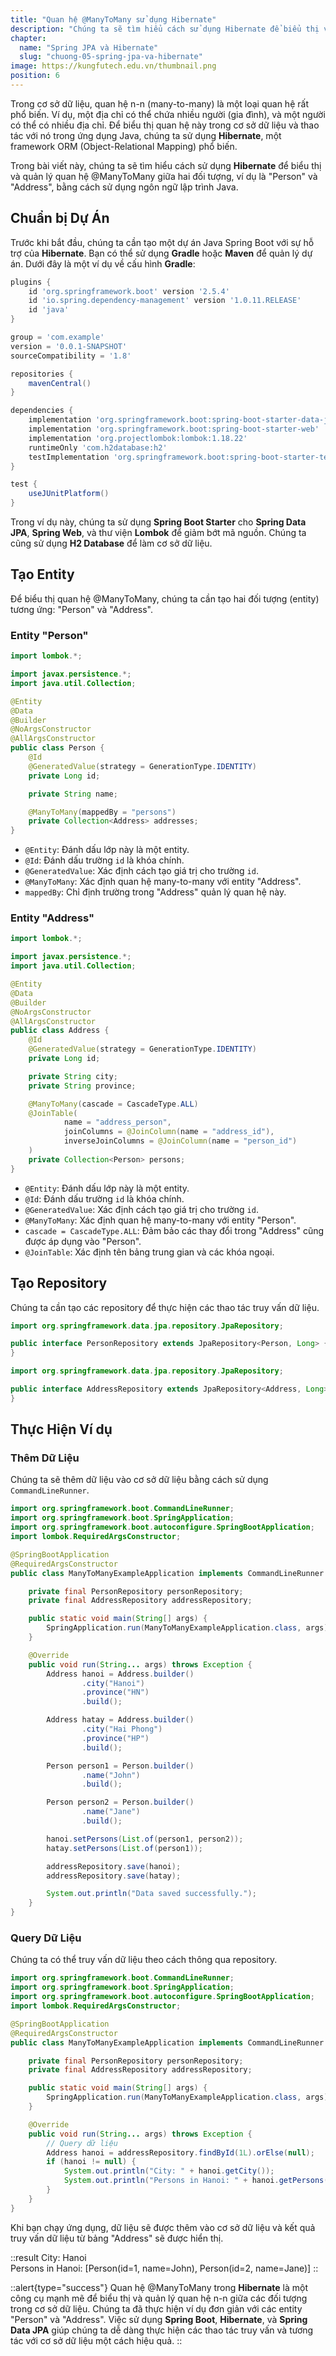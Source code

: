 ```yaml
---
title: "Quan hệ @ManyToMany sử dụng Hibernate"
description: "Chúng ta sẽ tìm hiểu cách sử dụng Hibernate để biểu thị và quản lý quan hệ @ManyToMany giữa hai đối tượng, ví dụ là Person và Address, bằng cách sử dụng ngôn ngữ lập trình Java"
chapter:
  name: "Spring JPA và Hibernate"
  slug: "chuong-05-spring-jpa-va-hibernate"
image: https://kungfutech.edu.vn/thumbnail.png
position: 6
---
```


Trong cơ sở dữ liệu, quan hệ n-n (many-to-many) là một loại quan hệ rất phổ biến. Ví dụ, một địa chỉ có thể chứa nhiều người (gia đình), và một người có thể có nhiều địa chỉ. Để biểu thị quan hệ này trong cơ sở dữ liệu và thao tác với nó trong ứng dụng Java, chúng ta sử dụng **Hibernate**, một framework ORM (Object-Relational Mapping) phổ biến.

Trong bài viết này, chúng ta sẽ tìm hiểu cách sử dụng **Hibernate** để biểu thị và quản lý quan hệ @ManyToMany giữa hai đối tượng, ví dụ là "Person" và "Address", bằng cách sử dụng ngôn ngữ lập trình Java.

## Chuẩn bị Dự Án

Trước khi bắt đầu, chúng ta cần tạo một dự án Java Spring Boot với sự hỗ trợ của **Hibernate**. Bạn có thể sử dụng **Gradle** hoặc **Maven** để quản lý dự án. Dưới đây là một ví dụ về cấu hình **Gradle**:

```groovy
plugins {
    id 'org.springframework.boot' version '2.5.4'
    id 'io.spring.dependency-management' version '1.0.11.RELEASE'
    id 'java'
}

group = 'com.example'
version = '0.0.1-SNAPSHOT'
sourceCompatibility = '1.8'

repositories {
    mavenCentral()
}

dependencies {
    implementation 'org.springframework.boot:spring-boot-starter-data-jpa'
    implementation 'org.springframework.boot:spring-boot-starter-web'
    implementation 'org.projectlombok:lombok:1.18.22'
    runtimeOnly 'com.h2database:h2'
    testImplementation 'org.springframework.boot:spring-boot-starter-test'
}

test {
    useJUnitPlatform()
}
```

Trong ví dụ này, chúng ta sử dụng **Spring Boot Starter** cho **Spring Data JPA**, **Spring Web**, và thư viện **Lombok** để giảm bớt mã nguồn. Chúng ta cũng sử dụng **H2 Database** để làm cơ sở dữ liệu.

## Tạo Entity

Để biểu thị quan hệ @ManyToMany, chúng ta cần tạo hai đối tượng (entity) tương ứng: "Person" và "Address".

### Entity "Person"

```java
import lombok.*;

import javax.persistence.*;
import java.util.Collection;

@Entity
@Data
@Builder
@NoArgsConstructor
@AllArgsConstructor
public class Person {
    @Id
    @GeneratedValue(strategy = GenerationType.IDENTITY)
    private Long id;

    private String name;

    @ManyToMany(mappedBy = "persons")
    private Collection<Address> addresses;
}
```

- `@Entity`: Đánh dấu lớp này là một entity.
- `@Id`: Đánh dấu trường `id` là khóa chính.
- `@GeneratedValue`: Xác định cách tạo giá trị cho trường `id`.
- `@ManyToMany`: Xác định quan hệ many-to-many với entity "Address".
- `mappedBy`: Chỉ định trường trong "Address" quản lý quan hệ này.

### Entity "Address"

```java
import lombok.*;

import javax.persistence.*;
import java.util.Collection;

@Entity
@Data
@Builder
@NoArgsConstructor
@AllArgsConstructor
public class Address {
    @Id
    @GeneratedValue(strategy = GenerationType.IDENTITY)
    private Long id;

    private String city;
    private String province;

    @ManyToMany(cascade = CascadeType.ALL)
    @JoinTable(
            name = "address_person",
            joinColumns = @JoinColumn(name = "address_id"),
            inverseJoinColumns = @JoinColumn(name = "person_id")
    )
    private Collection<Person> persons;
}
```

- `@Entity`: Đánh dấu lớp này là một entity.
- `@Id`: Đánh dấu trường `id` là khóa chính.
- `@GeneratedValue`: Xác định cách tạo giá trị cho trường `id`.
- `@ManyToMany`: Xác định quan hệ many-to-many với entity "Person".
- `cascade = CascadeType.ALL`: Đảm bảo các thay đổi trong "Address" cũng được áp dụng vào "Person".
- `@JoinTable`: Xác định tên bảng trung gian và các khóa ngoại.

## Tạo Repository

Chúng ta cần tạo các repository để thực hiện các thao tác truy vấn dữ liệu.

```java
import org.springframework.data.jpa.repository.JpaRepository;

public interface PersonRepository extends JpaRepository<Person, Long> {
}

import org.springframework.data.jpa.repository.JpaRepository;

public interface AddressRepository extends JpaRepository<Address, Long> {
}
```

## Thực Hiện Ví dụ

### Thêm Dữ Liệu

Chúng ta sẽ thêm dữ liệu vào cơ sở dữ liệu bằng cách sử dụng `CommandLineRunner`.

```java
import org.springframework.boot.CommandLineRunner;
import org.springframework.boot.SpringApplication;
import org.springframework.boot.autoconfigure.SpringBootApplication;
import lombok.RequiredArgsConstructor;

@SpringBootApplication
@RequiredArgsConstructor
public class ManyToManyExampleApplication implements CommandLineRunner {

    private final PersonRepository personRepository;
    private final AddressRepository addressRepository;

    public static void main(String[] args) {
        SpringApplication.run(ManyToManyExampleApplication.class, args);
    }

    @Override
    public void run(String... args) throws Exception {
        Address hanoi = Address.builder()
                .city("Hanoi")
                .province("HN")
                .build();

        Address hatay = Address.builder()
                .city("Hai Phong")
                .province("HP")
                .build();

        Person person1 = Person.builder()
                .name("John")
                .build();

        Person person2 = Person.builder()
                .name("Jane")
                .build();

        hanoi.setPersons(List.of(person1, person2));
        hatay.setPersons(List.of(person1));

        addressRepository.save(hanoi);
        addressRepository.save(hatay);

        System.out.println("Data saved successfully.");
    }
}
```

### Query Dữ Liệu

Chúng ta có thể truy vấn dữ liệu theo cách thông qua repository.

```java
import org.springframework.boot.CommandLineRunner;
import org.springframework.boot.SpringApplication;
import org.springframework.boot.autoconfigure.SpringBootApplication;
import lombok.RequiredArgsConstructor;

@SpringBootApplication
@RequiredArgsConstructor
public class ManyToManyExampleApplication implements CommandLineRunner {

    private final PersonRepository personRepository;
    private final AddressRepository addressRepository;

    public static void main(String[] args) {
        SpringApplication.run(ManyToManyExampleApplication.class, args);
    }

    @Override
    public void run(String... args) throws Exception {
        // Query dữ liệu
        Address hanoi = addressRepository.findById(1L).orElse(null);
        if (hanoi != null) {
            System.out.println("City: " + hanoi.getCity());
            System.out.println("Persons in Hanoi: " + hanoi.getPersons());
        }
    }
}
```

Khi bạn chạy ứng dụng, dữ liệu sẽ được thêm vào cơ sở dữ liệu và kết quả truy vấn dữ liệu từ bảng "Address" sẽ được hiển thị.

::result
City: Hanoi</br>
Persons in Hanoi: [Person(id=1, name=John), Person(id=2, name=Jane)]
::

::alert{type="success"}
Quan hệ @ManyToMany trong **Hibernate** là một công cụ mạnh mẽ để biểu thị và quản lý quan hệ n-n giữa các đối tượng trong cơ sở dữ liệu. Chúng ta đã thực hiện ví dụ đơn giản với các entity "Person" và "Address". Việc sử dụng **Spring Boot**, **Hibernate**, và **Spring Data JPA** giúp chúng ta dễ dàng thực hiện các thao tác truy vấn và tương tác với cơ sở dữ liệu một cách hiệu quả.
::
